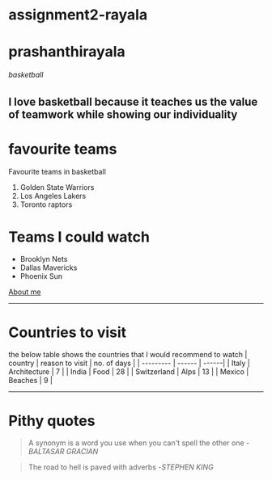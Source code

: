 # assignment2-rayala
# prashanthirayala
###### basketball
I love basketball because it teaches us the value of **teamwork** while showing our **individuality**
---
# favourite teams
Favourite teams in basketball
1. Golden State Warriors
2. Los Angeles Lakers
3. Toronto raptors
 
# Teams I could watch
- Brooklyn Nets
- Dallas Mavericks
- Phoenix Sun

[About me](./AboutMe.md)

---
# Countries to visit
the below table shows the countries that I would recommend to watch
|  country | reason to visit | no. of days |
| --------- | ------ | ------|
| Italy | Architecture | 7 |
| India | Food         | 28 |
| Switzerland | Alps | 13 |
| Mexico | Beaches | 9 |

---
# Pithy quotes
>A synonym is a word you use when you can't spell the other one      -*BALTASAR GRACIAN*

>The road to hell is paved with adverbs                              -*STEPHEN KING*

